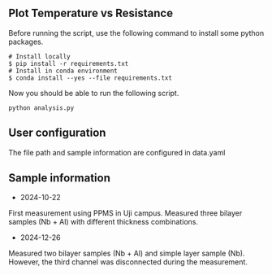 
## Plot Temperature vs Resistance

Before running the script, use the following command to install some python packages.

```
# Install locally
$ pip install -r requirements.txt
# Install in conda environment
$ conda install --yes --file requirements.txt 
```

Now you should be able to run the following script.

```
python analysis.py
```

## User configuration

The file path and sample information are configured in data.yaml

## Sample information

- 2024-10-22

First measurement using PPMS in Uji campus.
Measured three bilayer samples (Nb + Al) with different thickness combinations.

- 2024-12-26

Measured two bilayer samples (Nb + Al) and simple layer sample (Nb).
However, the third channel was disconnected during the measurement.